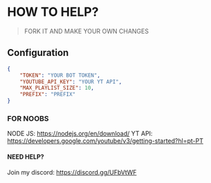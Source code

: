 
# HOW TO HELP?
 > FORK IT AND MAKE YOUR OWN CHANGES

## Configuration


```json
{
	"TOKEN": "YOUR BOT TOKEN", 
	"YOUTUBE_API_KEY": "YOUR YT API", 
	"MAX_PLAYLIST_SIZE": 10,
	"PREFIX": "PREFIX"
}
```
### FOR NOOBS
NODE JS: https://nodejs.org/en/download/
YT API: https://developers.google.com/youtube/v3/getting-started?hl=pt-PT

#### NEED HELP?
Join my discord: https://discord.gg/UFbVtWF
